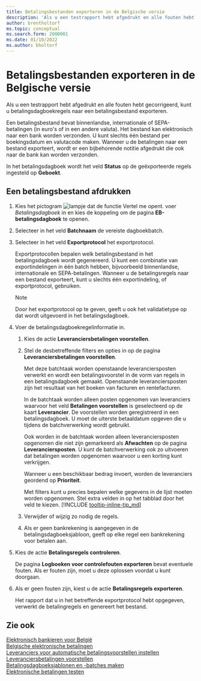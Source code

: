 ```yaml
---
title: Betalingsbestanden exporteren in de Belgische versie
description: 'Als u een testrapport hebt afgedrukt en alle fouten hebt gecorrigeerd, kunt u betalingsdagboekregels naar een betalingsbestand afdrukken in de Belgische versie van Business Central.'
author: brentholtorf
ms.topic: conceptual
ms.search.form: 2000001
ms.date: 01/10/2022
ms.author: bholtorf
---
```

# <a name="export-payment-files-in-the-belgian-version"></a>Betalingsbestanden exporteren in de Belgische versie

Als u een testrapport hebt afgedrukt en alle fouten hebt gecorrigeerd, kunt u betalingsdagboekregels naar een betalingsbestand exporteren.  

Een betalingsbestand bevat binnenlandse, internationale of SEPA-betalingen (in euro's of in een andere valuta). Het bestand kan elektronisch naar een bank worden verzonden. U kunt slechts één bestand per boekingsdatum en valutacode maken. Wanneer u de betalingen naar een bestand exporteert, wordt er een bijbehorende notitie afgedrukt die ook naar de bank kan worden verzonden.  

In het betalingsdagboek wordt het veld **Status** op de geëxporteerde regels ingesteld op **Geboekt**.  

## <a name="to-print-a-payment-file"></a>Een betalingsbestand afdrukken

1. Kies het pictogram ![lampje dat de functie Vertel me opent.](../../media/ui-search/search_small.png "Vertel me wat u wilt doen") voer *Betalingsdagboek* in en kies de koppeling om de pagina **EB-betalingsdagboek** te openen.  
2. Selecteer in het veld **Batchnaam** de vereiste dagboekbatch.  
3. Selecteer in het veld **Exportprotocol** het exportprotocol.  

    Exportprotocollen bepalen welk betalingsbestand in het betalingsdagboek wordt gegenereerd. U kunt een combinatie van exportindelingen in één batch hebben, bijvoorbeeld binnenlandse, internationale en SEPA-betalingen. Wanneer u de betalingsregels naar een bestand exporteert, kunt u slechts één exportindeling, of exportprotocol, gebruiken.  

    > [!NOTE]
    > Door het exportprotocol op te geven, geeft u ook het validatietype op dat wordt uitgevoerd in het betalingsdagboek.
4. Voer de betalingsdagboekregelinformatie in.

    1. Kies de actie **Leveranciersbetalingen voorstellen**.
    2. Stel de desbetreffende filters en opties in op de pagina **Leveranciersbetalingen voorstellen**.

        Met deze batchtaak worden openstaande leveranciersposten verwerkt en wordt een betalingsvoorstel in de vorm van regels in een betalingsdagboek gemaakt. Openstaande leveranciersposten zijn het resultaat van het boeken van facturen en rentefacturen.

        In de batchtaak worden alleen posten opgenomen van leveranciers waarvoor het veld **Betalingen voorstellen** is geselecteerd op de kaart **Leverancier**. De voorstellen worden geregistreerd in een betalingsdagboek. U moet de uiterste betaaldatum opgeven die u tijdens de batchverwerking wordt gebruikt.

        Ook worden in de batchtaak worden alleen leveranciersposten opgenomen die niet zijn gemarkeerd als **Afwachten** op de pagina **Leveranciersposten**. U kunt de batchverwerking ook zo uitvoeren dat betalingen worden opgenomen waarvoor u een korting kunt verkrijgen.

        Wanneer u een beschikbaar bedrag invoert, worden de leveranciers geordend op **Prioriteit**.

        Met filters kunt u precies bepalen welke gegevens in de lijst moeten worden opgenomen. Stel extra velden in op het tabblad door het veld te kiezen. [!INCLUDE [tooltip-inline-tip_md](../../includes/tooltip-inline-tip_md.md)]
    3. Verwijder of wijzig zo nodig de regels.
    4. Als er geen bankrekening is aangegeven in de betalingsdagboeksjabloon, geeft op elke regel een bankrekening voor betalen aan.
5. Kies de actie **Betalingsregels controleren**.

    De pagina **Logboeken voor controlefouten exporteren** bevat eventuele fouten. Als er fouten zijn, moet u deze oplossen voordat u kunt doorgaan.

6. Als er geen fouten zijn, kiest u de actie **Betalingsregels exporteren**.  

    Het rapport dat u in het betreffende exportprotocol hebt opgegeven, verwerkt de betalingregels en genereert het bestand.  

## <a name="see-also"></a>Zie ook

[Elektronisch bankieren voor België](belgian-electronic-banking.md)  
[Belgische elektronische betalingen](belgian-electronic-payments.md)  
[Leveranciers voor automatische betalingsvoorstellen instellen](how-to-set-up-vendors-for-automatic-payment-suggestions.md)  
[Leveranciersbetalingen voorstellen](../../payables-how-suggest-vendor-payments.md)  
[Betalingsdagboeksjablonen en -batches maken](how-to-create-payment-journal-templates-and-batches.md)  
[Elektronische betalingen testen](how-to-test-electronic-payments.md)  
